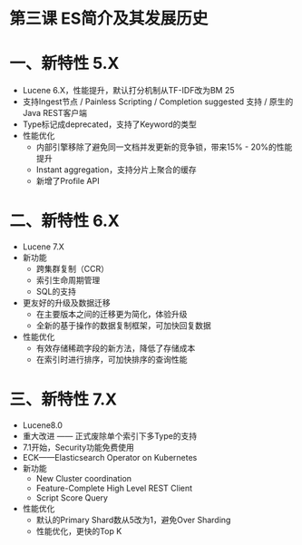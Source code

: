 # 第三课 ES简介及其发展历史

# 一、新特性 5.X

- Lucene 6.X，性能提升，默认打分机制从TF-IDF改为BM 25
- 支持Ingest节点 / Painless Scripting / Completion suggested 支持 / 原生的Java REST客户端
- Type标记成deprecated，支持了Keyword的类型
- 性能优化
  - 内部引擎移除了避免同一文档并发更新的竞争锁，带来15% - 20%的性能提升
  - Instant aggregation，支持分片上聚合的缓存
  - 新增了Profile API

# 二、新特性 6.X

- Lucene 7.X
- 新功能
  - 跨集群复制（CCR）
  - 索引生命周期管理
  - SQL的支持
- 更友好的升级及数据迁移
  - 在主要版本之间的迁移更为简化，体验升级
  - 全新的基于操作的数据复制框架，可加快回复数据
- 性能优化
  - 有效存储稀疏字段的新方法，降低了存储成本
  - 在索引时进行排序，可加快排序的查询性能

# 三、新特性 7.X

- Lucene8.0
- 重大改进 —— 正式废除单个索引下多Type的支持
- 7.1开始，Security功能免费使用
- ECK——Elasticsearch Operator on Kubernetes
- 新功能
  - New Cluster coordination
  - Feature-Complete High Level REST Client
  - Script Score Query
- 性能优化
  - 默认的Primary Shard数从5改为1，避免Over Sharding
  - 性能优化，更快的Top K